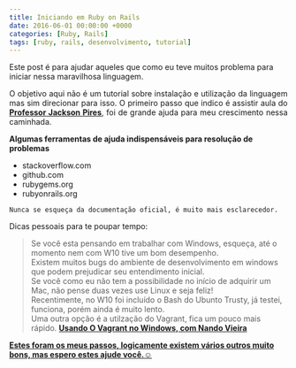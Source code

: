 ```yaml
---
title: Iniciando em Ruby on Rails
date: 2016-06-01 00:00:00 +0000
categories: [Ruby, Rails]
tags: [ruby, rails, desenvolvimento, tutorial]
---
```


Este post é para ajudar aqueles que como eu teve muitos problema para iniciar nessa maravilhosa linguagem.

<p style="text-align: justify;">O objetivo aqui não é um tutorial sobre instalação e utilização da linguagem mas sim direcionar para isso.
O primeiro passo que indico é assistir aula do <b><a href="https://www.youtube.com/user/jacksonpiresjr">Professor Jackson Pires</a></b>, foi de grande ajuda para meu crescimento
  nessa caminhada.</p>

**Algumas ferramentas de ajuda indispensáveis para resolução de problemas**

  * stackoverflow.com
  * github.com
  * rubygems.org
  * rubyonrails.org

`Nunca se esqueça da documentação oficial, é muito mais esclarecedor.`

Dicas pessoais para te poupar tempo:

> Se você esta pensando em trabalhar com Windows, esqueça, até o momento nem com W10 tive um bom desempenho.<br>
> Existem muitos bugs do ambiente de desenvolvimento em windows que podem prejudicar seu entendimento inicial.<br>
> Se você como eu não tem a possibilidade no início de adquirir um Mac, não pense duas vezes use Linux e seja feliz!<br>
> Recentimente, no W10 foi incluído o Bash do Ubunto Trusty, já testei, funciona, porém ainda é muito lento.<br>
> Uma outra opção é a utilzação do Vagrant, fica um pouco mais rápido. <b><a href="https://nandovieira.com.br/usando-o-vagrant-como-ambiente-de-desenvolvimento-no-windows"> 
  Usando O Vagrant no Windows, com Nando Vieira<br>

Estes foram os meus passos, logicamente existem vários outros muito bons, mas espero estes ajude você.☺